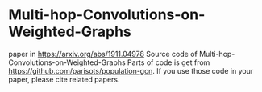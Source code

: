 # Multi-hop-Convolutions-on-Weighted-Graphs
paper in https://arxiv.org/abs/1911.04978
    Source code of Multi-hop-Convolutions-on-Weighted-Graphs
    Parts of code is get from https://github.com/parisots/population-gcn.
    If you use those code in your paper, please cite related papers.

